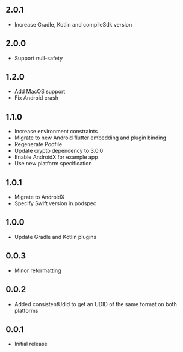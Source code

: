 ## 2.0.1
* Increase Gradle, Kotlin and compileSdk version

## 2.0.0
* Support null-safety

## 1.2.0

* Add MacOS support
* Fix Android crash

## 1.1.0

* Increase environment constraints
* Migrate to new Android flutter embedding and plugin binding
* Regenerate Podfile
* Update crypto dependency to 3.0.0
* Enable AndroidX for example app
* Use new platform specification

## 1.0.1

* Migrate to AndroidX
* Specify Swift version in podspec

## 1.0.0

* Update Gradle and Kotlin plugins

## 0.0.3

* Minor reformatting

## 0.0.2

* Added consistentUdid to get an UDID of the same format on both platforms

## 0.0.1

* Initial release
